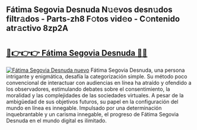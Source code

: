 ## Fátima Segovia Desnuda N𝚞𝚎vos desn𝚞dos filtr𝚊dos - Parts-zh8 F𝚘tos vid𝚎o - C𝚘ntenido atr𝚊ctivo 8zp2A

# <h2><a href="http://mb18ndl.tromn.icu/?c=F%c3%a1tima+Segovia+Desnuda">🔗👉👉👉 Fátima Segovia Desnuda 🔗🔗</a></h2>

[![Fátima Segovia Desnuda nuevo](https://i.imgur.com/pEAQMta.gif)](http://mb18ndl.tromn.icu/?c=F%c3%a1tima+Segovia+Desnuda)
Fátima Segovia Desnuda, una persona intrigante y enigmática, desafía la categorización simple. Su método poco convencional de interactuar con audiencias en línea ha atraído y ofendido a los observadores, estimulando debates sobre el consentimiento, la moralidad y las complejidades de las sociedades virtuales. A pesar de la ambigüedad de sus objetivos futuros, su papel en la configuración del mundo en línea es innegable. Impulsado por una determinación inquebrantable y un carisma innegable, el progreso de Fátima Segovia Desnuda en el mundo digital es ilimitado.
